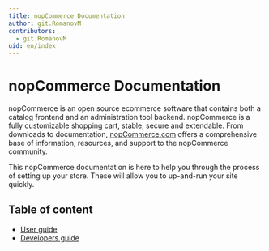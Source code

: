 ```yaml
---
title: nopCommerce Documentation
author: git.RomanovM
contributors:
  - git.RomanovM
uid: en/index
---
```


# nopCommerce Documentation

nopCommerce is an open source ecommerce software that contains both a catalog frontend and an administration tool backend. nopCommerce is a fully customizable shopping cart, stable, secure and extendable. From downloads to documentation, [nopCommerce.com](https://www.nopCommerce.com) offers a comprehensive base of information, resources, and support to the nopCommerce community.

This nopCommerce documentation is here to help you through the process of setting up your store. These will allow you to up-and-run your site quickly.

## Table of content

* [User guide](xref:da/user-guide/index)
* [Developers guide](xref:da/developer/index)